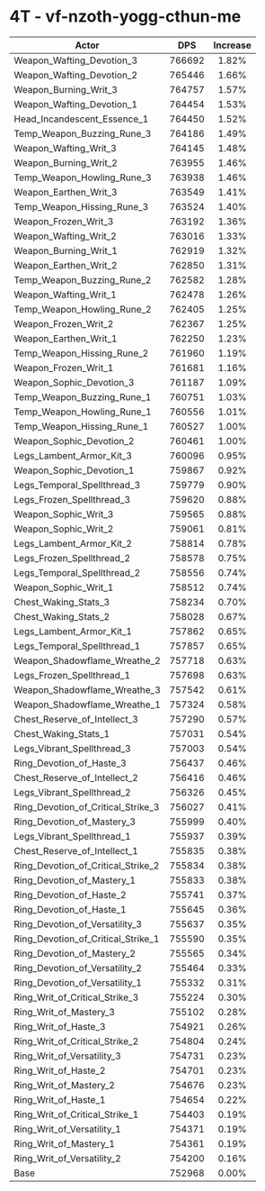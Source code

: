 # 4T - vf-nzoth-yogg-cthun-me
| Actor | DPS | Increase |
|---|:---:|:---:|
|Weapon_Wafting_Devotion_3|766692|1.82%|
|Weapon_Wafting_Devotion_2|765446|1.66%|
|Weapon_Burning_Writ_3|764757|1.57%|
|Weapon_Wafting_Devotion_1|764454|1.53%|
|Head_Incandescent_Essence_1|764450|1.52%|
|Temp_Weapon_Buzzing_Rune_3|764186|1.49%|
|Weapon_Wafting_Writ_3|764145|1.48%|
|Weapon_Burning_Writ_2|763955|1.46%|
|Temp_Weapon_Howling_Rune_3|763938|1.46%|
|Weapon_Earthen_Writ_3|763549|1.41%|
|Temp_Weapon_Hissing_Rune_3|763524|1.40%|
|Weapon_Frozen_Writ_3|763192|1.36%|
|Weapon_Wafting_Writ_2|763016|1.33%|
|Weapon_Burning_Writ_1|762919|1.32%|
|Weapon_Earthen_Writ_2|762850|1.31%|
|Temp_Weapon_Buzzing_Rune_2|762582|1.28%|
|Weapon_Wafting_Writ_1|762478|1.26%|
|Temp_Weapon_Howling_Rune_2|762405|1.25%|
|Weapon_Frozen_Writ_2|762367|1.25%|
|Weapon_Earthen_Writ_1|762250|1.23%|
|Temp_Weapon_Hissing_Rune_2|761960|1.19%|
|Weapon_Frozen_Writ_1|761681|1.16%|
|Weapon_Sophic_Devotion_3|761187|1.09%|
|Temp_Weapon_Buzzing_Rune_1|760751|1.03%|
|Temp_Weapon_Howling_Rune_1|760556|1.01%|
|Temp_Weapon_Hissing_Rune_1|760527|1.00%|
|Weapon_Sophic_Devotion_2|760461|1.00%|
|Legs_Lambent_Armor_Kit_3|760096|0.95%|
|Weapon_Sophic_Devotion_1|759867|0.92%|
|Legs_Temporal_Spellthread_3|759779|0.90%|
|Legs_Frozen_Spellthread_3|759620|0.88%|
|Weapon_Sophic_Writ_3|759565|0.88%|
|Weapon_Sophic_Writ_2|759061|0.81%|
|Legs_Lambent_Armor_Kit_2|758814|0.78%|
|Legs_Frozen_Spellthread_2|758578|0.75%|
|Legs_Temporal_Spellthread_2|758556|0.74%|
|Weapon_Sophic_Writ_1|758512|0.74%|
|Chest_Waking_Stats_3|758234|0.70%|
|Chest_Waking_Stats_2|758028|0.67%|
|Legs_Lambent_Armor_Kit_1|757862|0.65%|
|Legs_Temporal_Spellthread_1|757857|0.65%|
|Weapon_Shadowflame_Wreathe_2|757718|0.63%|
|Legs_Frozen_Spellthread_1|757698|0.63%|
|Weapon_Shadowflame_Wreathe_3|757542|0.61%|
|Weapon_Shadowflame_Wreathe_1|757324|0.58%|
|Chest_Reserve_of_Intellect_3|757290|0.57%|
|Chest_Waking_Stats_1|757031|0.54%|
|Legs_Vibrant_Spellthread_3|757003|0.54%|
|Ring_Devotion_of_Haste_3|756437|0.46%|
|Chest_Reserve_of_Intellect_2|756416|0.46%|
|Legs_Vibrant_Spellthread_2|756326|0.45%|
|Ring_Devotion_of_Critical_Strike_3|756027|0.41%|
|Ring_Devotion_of_Mastery_3|755999|0.40%|
|Legs_Vibrant_Spellthread_1|755937|0.39%|
|Chest_Reserve_of_Intellect_1|755835|0.38%|
|Ring_Devotion_of_Critical_Strike_2|755834|0.38%|
|Ring_Devotion_of_Mastery_1|755833|0.38%|
|Ring_Devotion_of_Haste_2|755741|0.37%|
|Ring_Devotion_of_Haste_1|755645|0.36%|
|Ring_Devotion_of_Versatility_3|755637|0.35%|
|Ring_Devotion_of_Critical_Strike_1|755590|0.35%|
|Ring_Devotion_of_Mastery_2|755565|0.34%|
|Ring_Devotion_of_Versatility_2|755464|0.33%|
|Ring_Devotion_of_Versatility_1|755332|0.31%|
|Ring_Writ_of_Critical_Strike_3|755224|0.30%|
|Ring_Writ_of_Mastery_3|755102|0.28%|
|Ring_Writ_of_Haste_3|754921|0.26%|
|Ring_Writ_of_Critical_Strike_2|754804|0.24%|
|Ring_Writ_of_Versatility_3|754731|0.23%|
|Ring_Writ_of_Haste_2|754701|0.23%|
|Ring_Writ_of_Mastery_2|754676|0.23%|
|Ring_Writ_of_Haste_1|754654|0.22%|
|Ring_Writ_of_Critical_Strike_1|754403|0.19%|
|Ring_Writ_of_Versatility_1|754371|0.19%|
|Ring_Writ_of_Mastery_1|754361|0.19%|
|Ring_Writ_of_Versatility_2|754200|0.16%|
|Base|752968|0.00%|
